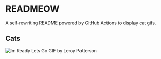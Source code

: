 # READMEOW

A self-rewriting README powered by GitHub Actions to display cat gifs.

## Cats

![Im Ready Lets Go GIF by Leroy Patterson](https://media4.giphy.com/media/CjmvTCZf2U3p09Cn0h/200.gif?cid=9acd02dab16r7pg96jv68zbyro1ifiil5lu1nhigczxg4gjy&ep=v1_gifs_search&rid=200.gif&ct=g)
